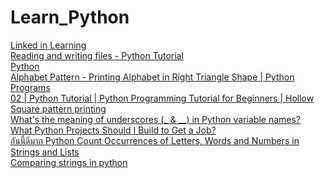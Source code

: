# Learn_Python

[Linked in Learning ](https://opportunity.linkedin.com/skills-for-in-demand-jobs/software-developer?fbclid=IwAR08Y5SYGetFl6dauxWOsGfyxDCjp_YN65klgB9LvjcrbZHy4HW3ydoPMt8)<br>
[Reading and writing files - Python Tutorial](https://www.linkedin.com/learning/learning-python/reading-and-writing-files?autoplay=true&trk=learning-course_tocItem&upsellOrderOrigin=li-softwaredev-python-en)<br>
[Python](https://www.linkedin.com/learning/topics/python?trk=video_title_to_software_topic&upsellOrderOrigin=li-softwaredev-python-en)<br>
[Alphabet Pattern - Printing Alphabet in Right Triangle Shape | Python Programs](https://www.youtube.com/watch?v=5605NysRJCU)<br>
[02 | Python Tutorial | Python Programming Tutorial for Beginners | Hollow Square pattern printing](https://www.youtube.com/watch?v=tAD7_VhQmk4https://www.youtube.com/watch?v=tAD7_VhQmk4)<br>
[What's the meaning of underscores (_ & __) in Python variable names?](https://www.youtube.com/watch?v=ALZmCy2u0jQ)<br>
[What Python Projects Should I Build to Get a Job?](https://www.youtube.com/watch?v=p-89r5QvQvQ&list=RDCMUCI0vQvr9aFn27yR6Ej6n5UA&index=4)<br>
[อันนี้ดีมาก Python Count Occurrences of Letters, Words and Numbers in Strings and Lists](https://www.youtube.com/watch?v=szIFFw_Xl_M)<br>
[Comparing strings in python](https://www.youtube.com/watch?v=7oKXuSMOHXY)<br>
[]()<br>
[]()<br>
